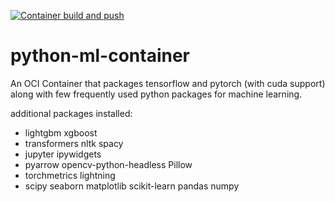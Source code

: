 [![Container build and push](https://github.com/soumyadeep-khandual/python-ml-container/actions/workflows/docker-publish.yml/badge.svg?branch=main)](https://github.com/soumyadeep-khandual/python-ml-container/actions/workflows/docker-publish.yml)

# python-ml-container
An OCI Container that packages tensorflow and pytorch (with cuda support) along with few frequently used python packages for machine learning.

additional packages installed:
- lightgbm xgboost
- transformers nltk spacy
- jupyter ipywidgets
- pyarrow opencv-python-headless Pillow
- torchmetrics lightning
- scipy seaborn matplotlib scikit-learn pandas numpy
